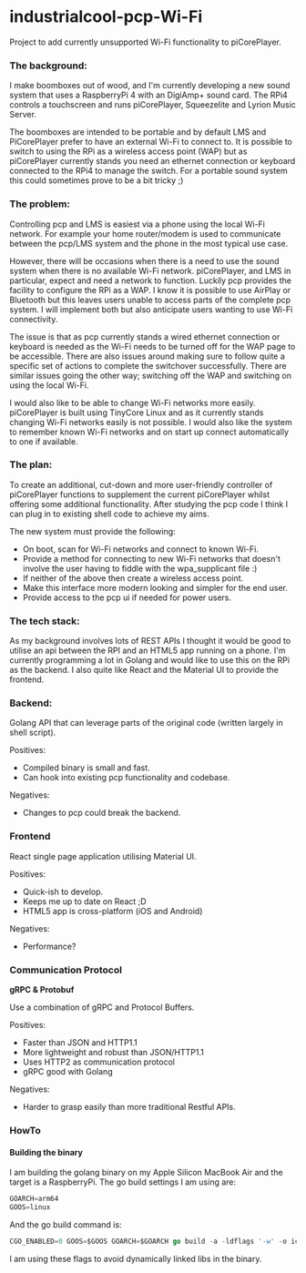 # industrialcool-pcp-Wi-Fi
Project to add currently unsupported Wi-Fi functionality to piCorePlayer.

### The background:
I make boomboxes out of wood, and I'm currently developing a new sound system that uses a RaspberryPi 4 with an DigiAmp+ sound card. The RPi4 controls a touchscreen and runs piCorePlayer, Squeezelite and Lyrion Music Server.

The boomboxes are intended to be portable and by default LMS and PiCorePlayer prefer to have an external Wi-Fi to connect to. It is possible to switch to using the RPi as a wireless access point (WAP) but as piCorePlayer currently stands you need an ethernet connection or keyboard connected to the RPi4 to manage the switch. For a portable sound system this could sometimes prove to be a bit tricky ;)

### The problem:
Controlling pcp and LMS is easiest via a phone using the local Wi-Fi network. For example your home router/modem is used to communicate between the pcp/LMS system and the phone in the most typical use case.

However, there will be occasions when there is a need to use the sound system when there is no available Wi-Fi network. piCorePlayer, and LMS in particular, expect and need a network to function. Luckily pcp provides the facility to configure the RPi as a WAP. I know it is possible to use AirPlay or Bluetooth but this leaves users unable to access parts of the complete pcp system. I will implement both but also anticipate users wanting to use Wi-Fi connectivity.

The issue is that as pcp currently stands a wired ethernet connection or keyboard is needed as the Wi-Fi needs to be turned off for the WAP page to be accessible. There are also issues around making sure to follow quite a specific set of actions to complete the switchover successfully. There are similar issues going the other way; switching off the WAP and switching on using the local Wi-Fi.

I would also like to be able to change Wi-Fi networks more easily. piCorePlayer is built using TinyCore Linux and as it currently stands changing Wi-Fi networks easily is not possible. I would also like the system to remember known Wi-Fi networks and on start up connect automatically to one if available.

### The plan:
To create an additional, cut-down and more user-friendly controller of piCorePlayer functions to supplement the current piCorePlayer whilst offering some additional functionality. After studying the pcp code I think I can plug in to existing shell code to achieve my aims. 

The new system must provide the following:

* On boot, scan for Wi-Fi networks and connect to known Wi-Fi.
* Provide a method for connecting to new Wi-Fi networks that doesn't involve the user having to fiddle with the wpa_supplicant file :)
* If neither of the above then create a wireless access point.
* Make this interface more modern looking and simpler for the end user.
* Provide access to the pcp ui if needed for power users.

### The tech stack:
As my background involves lots of REST APIs I thought it would be good to utilise an api between the RPI and an HTML5 app running on a phone. I'm currently programming a lot in Golang and would like to use this on the RPi as the backend. I also quite like React and the Material UI to provide the frontend.

### Backend:

Golang API that can leverage parts of the original code (written largely in shell script).

Positives:
* Compiled binary is small and fast.
* Can hook into existing pcp functionality and codebase.

Negatives:
* Changes to pcp could break the backend.

### Frontend

React single page application utilising Material UI.

Positives:
* Quick-ish to develop.
* Keeps me up to date on React ;D
* HTML5 app is cross-platform (iOS and Android)

Negatives:
* Performance?

### Communication Protocol

**gRPC & Protobuf** 

Use a combination of gRPC and Protocol Buffers.

Positives:
* Faster than JSON and HTTP1.1
* More lightweight and robust than JSON/HTTP1.1
* Uses HTTP2 as communication protocol
* gRPC good with Golang

Negatives:
* Harder to grasp easily than more traditional Restful APIs.

### HowTo

#### Building the binary
I am building the golang binary on my Apple Silicon MacBook Air and the target is a RaspberryPi.  The go build settings I am using are:

```go
GOARCH=arm64
GOOS=linux
```

And the go build command is:

```go
CGO_ENABLED=0 GOOS=$GOOS GOARCH=$GOARCH go build -a -ldflags '-w' -o icpcpwifi
```

I am using these flags to avoid dynamically linked libs in the binary.